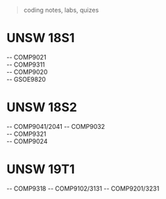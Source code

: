 > coding notes, labs, quizes

# UNSW 18S1

-- COMP9021<br>
-- COMP9311<br>
-- COMP9020<br>
-- GSOE9820

# UNSW 18S2

-- COMP9041/2041
-- COMP9032<br>
-- COMP9321<br>
-- COMP9024

# UNSW 19T1

-- COMP9318
-- COMP9102/3131
-- COMP9201/3231
